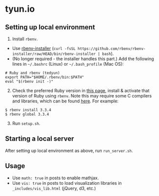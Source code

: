 # tyun.io

## Setting up local environment

1. Install `rbenv`.
  * Use [rbenv-installer](https://github.com/rbenv/rbenv-installer#rbenv-installer) (`curl -fsSL https://github.com/rbenv/rbenv-installer/raw/HEAD/bin/rbenv-installer | bash`).
  * (No longer required - the installer handles this part.) Add the following lines in `~/.bashrc` (Linux) or `~/.bash_profile` (Mac OS):
```
# Ruby and rbenv (tedyun)
export PATH="$HOME/.rbenv/bin:$PATH"
eval "$(rbenv init -)"
```
2. Check the preferred Ruby version in [this page](https://pages.github.com/versions/), install & activate that version of Ruby using `rbenv`. Note this may require some C compilers and libraries, which can be found [here](https://github.com/rbenv/ruby-build/wiki#ubuntudebianmint). For example:
```
$ rbenv install 3.3.4
$ rbenv global 3.3.4
```
3. Run `setup.sh`.

## Starting a local server

After setting up local environment as above, run `run_server.sh`.

## Usage

* Use `math: true` in posts to enable mathjax.
* Use `vis: true` in posts to load visualization libraries in `_includes/vis_lib.html` (jQuery, d3, etc.)
